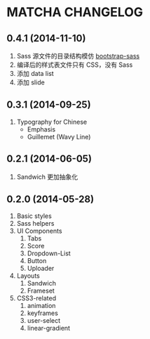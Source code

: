 # MATCHA CHANGELOG

## 0.4.1 (2014-11-10)

1.  Sass 源文件的目录结构模仿 [bootstrap-sass](http://github.com/twbs/bootstrap-sass)
2.  编译后的样式表文件只有 CSS，没有 Sass
3.  添加 data list
4.  添加 slide

## 0.3.1 (2014-09-25)

1.  Typography for Chinese
    *   Emphasis
    *   Guillemet (Wavy Line)

## 0.2.1 (2014-06-05)

1.  Sandwich 更加抽象化

## 0.2.0 (2014-05-28)

1.  Basic styles
2.  Sass helpers
3.  UI Components
    1.  Tabs
    2.  Score
    3.  Dropdown-List
    4.  Button
    5.  Uploader
4.  Layouts
    1.  Sandwich
    2.  Frameset
5.  CSS3-related
    1.  animation
    2.  keyframes
    3.  user-select
    4.  linear-gradient
